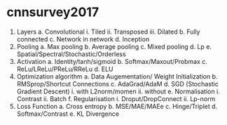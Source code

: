 # cnnsurvey2017
1.	Layers
a.	Convolutional
i.	Tiled
ii.	Transposed
iii.	Dilated
b.	Fully connected
c.	Network in network
d.	Inception
2.	Pooling
a.	Max pooling
b.	Average pooling
c.	Mixed pooling
d.	Lp
e.	Spatial/Spectral/Stochastic/Orderless
3.	Activation
a.	Identity/tanh/sigmoid
b.	Softmax/Maxout/Probmax
c.	ReLu/LReLu/PReLu/RReLu
d.	ELU
4.	Optimization algorithm
a.	Data Augementation/ Weight Initialization
b.	RMSprop/Shortcut Connections
c.	AdaGrad/AdaM
d.	SGD (Stochastic Gradient Descent)
i.	with L2norm/momen
ii.	without
e.	Normalisation
i.	Contrast
ii.	Batch
f.	Regularisation
i.	Droput/DropConnect
ii.	Lp-norm
5.	Loss Function
a.	Cross entropy
b.	MSE/MAE/MAEe
c.	Hinge/Triplet
d.	Softmax/Contrast
e.	KL Divergence
